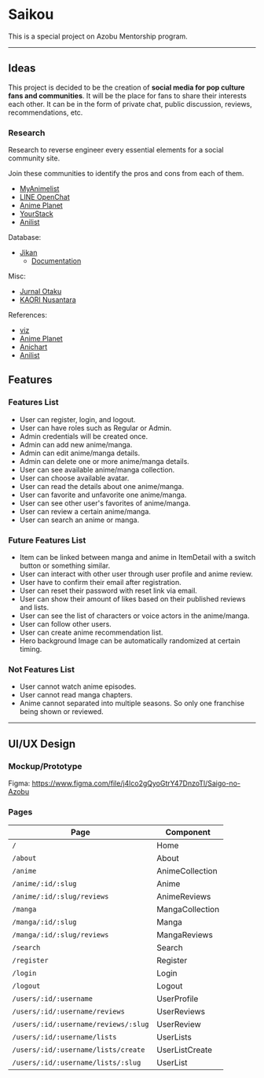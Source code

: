 # Saikou

This is a special project on Azobu Mentorship program.

---

## Ideas

This project is decided to be the creation of **social media for pop culture fans and communities**.
It will be the place for fans to share their interests each other.
It can be in the form of private chat, public discussion, reviews, recommendations, etc.

### Research

Research to reverse engineer every essential elements for a social community site.

Join these communities to identify the pros and cons from each of them.

- [MyAnimelist](https://myanimelist.net)
- [LINE OpenChat](https://line.me/ti/g2/d1YUYNUZ_tJDH0ywSe3VyQ)
- [Anime Planet](https://anime-planet.com)
- [YourStack](https://yourstack.com)
- [Anilist](https://anilist.co/)

Database:

- [Jikan](https://jikan.moe)
  - [Documentation](https://jikan.docs.apiary.io)

Misc:

- [Jurnal Otaku](http://jurnalotaku.com)
- [KAORI Nusantara](https://www.kaorinusantara.or.id)

References:

- [viz](https://www.viz.com/)
- [Anime Planet](https://anime-planet.com)
- [Anichart](https://anichart.net)
- [Anilist](https://anilist.co/)

## Features

### Features List

- User can register, login, and logout.
- User can have roles such as Regular or Admin.
- Admin credentials will be created once.
- Admin can add new anime/manga.
- Admin can edit anime/manga details.
- Admin can delete one or more anime/manga details.
- User can see available anime/manga collection.
- User can choose available avatar.
- User can read the details about one anime/manga.
- User can favorite and unfavorite one anime/manga.
- User can see other user's favorites of anime/manga.
- User can review a certain anime/manga.
- User can search an anime or manga.

### Future Features List

- Item can be linked between manga and anime in ItemDetail with a switch button or something similar.
- User can interact with other user through user profile and anime review.
- User have to confirm their email after registration.
- User can reset their password with reset link via email.
- User can show their amount of likes based on their published reviews and lists.
- User can see the list of characters or voice actors in the anime/manga.
- User can follow other users.
- User can create anime recommendation list.
- Hero background Image can be automatically randomized at certain timing.

### Not Features List

- User cannot watch anime episodes.
- User cannot read manga chapters.
- Anime cannot separated into multiple seasons. So only one franchise being shown or reviewed.

---

## UI/UX Design

### Mockup/Prototype

Figma: https://www.figma.com/file/j4lco2gQyoGtrY47DnzoTl/Saigo-no-Azobu

### Pages

| Page                                 | Component       |
| ------------------------------------ | --------------- |
| `/`                                  | Home            |
| `/about`                             | About           |
| `/anime`                             | AnimeCollection |
| `/anime/:id/:slug`                   | Anime           |
| `/anime/:id/:slug/reviews`           | AnimeReviews    |
| `/manga`                             | MangaCollection |
| `/manga/:id/:slug`                   | Manga           |
| `/manga/:id/:slug/reviews`           | MangaReviews    |
| `/search`                            | Search          |
| `/register`                          | Register        |
| `/login`                             | Login           |
| `/logout`                            | Logout          |
| `/users/:id/:username`               | UserProfile     |
| `/users/:id/:username/reviews`       | UserReviews     |
| `/users/:id/:username/reviews/:slug` | UserReview      |
| `/users/:id/:username/lists`         | UserLists       |
| `/users/:id/:username/lists/create`  | UserListCreate  |
| `/users/:id/:username/lists/:slug`   | UserList        |

